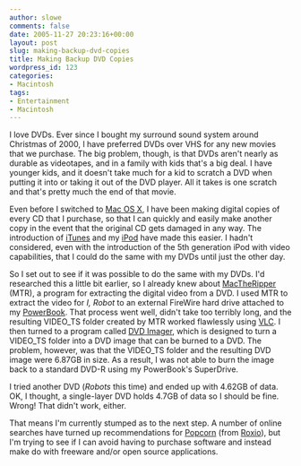 ```yaml
---
author: slowe
comments: false
date: 2005-11-27 20:23:16+00:00
layout: post
slug: making-backup-dvd-copies
title: Making Backup DVD Copies
wordpress_id: 123
categories:
- Macintosh
tags:
- Entertainment
- Macintosh
---
```


I love DVDs. Ever since I bought my surround sound system around Christmas of 2000, I have preferred DVDs over VHS for any new movies that we purchase. The big problem, though, is that DVDs aren't nearly as durable as videotapes, and in a family with kids that's a big deal. I have younger kids, and it doesn't take much for a kid to scratch a DVD when putting it into or taking it out of the DVD player. All it takes is one scratch and that's pretty much the end of that movie.

Even before I switched to [Mac OS X](http://www.apple.com/macosx/), I have been making digital copies of every CD that I purchase, so that I can quickly and easily make another copy in the event that the original CD gets damaged in any way. The introduction of [iTunes](http://www.apple.com/itunes/) and my [iPod](http://www.apple.com/ipod/) have made this easier. I hadn't considered, even with the introduction of the 5th generation iPod with video capabilities, that I could do the same with my DVDs until just the other day.

So I set out to see if it was possible to do the same with my DVDs. I'd researched this a little bit earlier, so I already knew about [MacTheRipper](http://www.losprimates.net/mtr/) (MTR), a program for extracting the digital video from a DVD. I used MTR to extract the video for _I, Robot_ to an external FireWire hard drive attached to my [PowerBook](http://www.apple.com/powerbook/). That process went well, didn't take too terribly long, and the resulting VIDEO_TS folder created by MTR worked flawlessly using [VLC](http://www.videolan.org/vlc/). I then turned to a program called [DVD Imager](http://lonestar.utsa.edu/llee/applescript/dvdimager.html), which is designed to turn a VIDEO_TS folder into a DVD image that can be burned to a DVD. The problem, however, was that the VIDEO_TS folder and the resulting DVD image were 6.87GB in size. As a result, I was not able to burn the image back to a standard DVD-R using my PowerBook's SuperDrive.

I tried another DVD (_Robots_ this time) and ended up with 4.62GB of data. OK, I thought, a single-layer DVD holds 4.7GB of data so I should be fine. Wrong! That didn't work, either.

That means I'm currently stumped as to the next step. A number of online searches have turned up recommendations for [Popcorn](http://www.roxio.com/en/products/popcorn/) (from [Roxio](http://www.roxio.com/)), but I'm trying to see if I can avoid having to purchase software and instead make do with freeware and/or open source applications.
